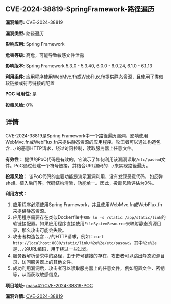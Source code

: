 ## CVE-2024-38819-SpringFramework-路径遍历

**漏洞编号:** CVE-2024-38819

**漏洞类型:** 路径遍历

**影响应用:** Spring Framework

**危害等级:** 高危，可能导致敏感文件泄露

**影响版本:** Spring Framework 5.3.0 - 5.3.40, 6.0.0 - 6.0.24, 6.1.0 - 6.1.13

**利用条件:** 应用程序使用WebMvc.fn或WebFlux.fn提供静态资源，且使用了类似软链接或符号链接的配置

**POC 可用性:** 是

**投毒风险:** 0%

## 详情

CVE-2024-38819是Spring Framework中一个路径遍历漏洞，影响使用WebMvc.fn或WebFlux.fn来提供静态资源的应用程序。攻击者可以通过构造包含`../`的恶意HTTP请求，绕过访问控制，读取服务器上任意文件。

**有效性：**
提供的PoC代码是有效的，它演示了如何利用该漏洞读取`/etc/passwd`文件。PoC通过创建一个符号链接，并结合URL编码的`../`来实现路径遍历。

**投毒风险：**
该PoC代码的主要功能是演示漏洞利用，没有发现恶意代码，如反弹shell、植入后门等。代码结构清晰，功能单一。因此，投毒风险评估为0%。

**利用方式：**
1.  应用程序必须使用Spring Framework，并且使用WebMvc.fn或WebFlux.fn来提供静态资源。
2.  应用程序需要存在类似Dockerfile中`RUN ln -s /static /app/static/link`的软链接配置。如果应用程序直接使用`FileSystemResource`来映射静态资源目录，那么攻击可能会失败。
3.  攻击者构造包含`../`的HTTP请求，例如：`curl http://localhost:8080/static/link/%2e%2e/etc/passwd`。其中`%2e%2e`是`../`的URL编码，用于绕过一些过滤。
4.  服务器解析请求中的路径，由于符号链接的存在，攻击者可以跳出静态资源目录，访问服务器上的其他文件。
5.  成功利用漏洞后，攻击者可以读取服务器上的任意文件，例如配置文件、密钥等，从而获取敏感信息。

**项目地址:** [masa42/CVE-2024-38819-POC](https://github.com/masa42/CVE-2024-38819-POC)

**漏洞详情:** [CVE-2024-38819](https://nvd.nist.gov/vuln/detail/CVE-2024-38819)